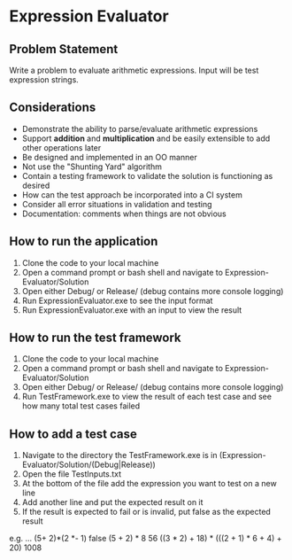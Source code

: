 # Expression Evaluator

## Problem Statement
Write a problem to evaluate arithmetic expressions. Input will be test expression strings.

## Considerations
- Demonstrate the ability to parse/evaluate arithmetic expressions
- Support **addition** and **multiplication** and be easily extensible to add other operations later
- Be designed and implemented in an OO manner
- Not use the "Shunting Yard" algorithm
- Contain a testing framework to validate the solution is functioning as desired
- How can the test approach be incorporated into a CI system
- Consider all error situations in validation and testing
- Documentation: comments when things are not obvious

## How to run the application
1. Clone the code to your local machine
2. Open a command prompt or bash shell and navigate to Expression-Evaluator/Solution
3. Open either Debug/ or Release/ (debug contains more console logging)
4. Run ExpressionEvaluator.exe to see the input format
5. Run ExpressionEvaluator.exe with an input to view the result

## How to run the test framework
1. Clone the code to your local machine
2. Open a command prompt or bash shell and navigate to Expression-Evaluator/Solution
3. Open either Debug/ or Release/ (debug contains more console logging)
4. Run TestFramework.exe to view the result of each test case and see how many total test cases failed

## How to add a test case
1. Navigate to the directory the TestFramework.exe is in (Expression-Evaluator/Solution/(Debug|Release))
2. Open the file TestInputs.txt
3. At the bottom of the file add the expression you want to test on a new line
4. Add another line and put the expected result on it
5. If the result is expected to fail or is invalid, put false as the expected result

e.g.
...
(5+ 2)*(2 *- 1)
false
(5 + 2) * 8
56
((3 * 2) + 18) * (((2 + 1) * 6 + 4) + 20)
1008
<New-Expression>
<Expression-Result>

